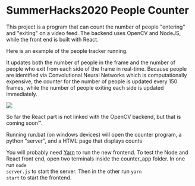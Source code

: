 # SummerHacks2020 People Counter

This project is a program that can count the number of people "entering" and "exiting" on a video feed. The backend uses OpenCV and NodeJS, while the front end is built with React.

Here is an example of the people tracker running. 

It updates both the number of people in the frame and the number of people who exit from each side of the frame in real-time. Because people are identified via Convolutional Neural Networks which is computationally expensive, the counter for the number of people is updated every 150 frames, while the number of people exiting each side is updated immediately. 

![](demo/people_tracker_demo.gif)


So far the React part is not linked with the OpenCV backend, but that is coming soon™.

Running run.bat (on windows devices) will open the counter program, a python "server", and a HTML page that displays counts

You will probably need [Yarn](https://yarnpkg.com/) to run the new frontend.
To test the Node and React front end, open two terminals inside the counter_app folder. In one run <code>node server.js</code> to start the server. 
Then in the other run <code>yarn start</code> to start the frontend.
